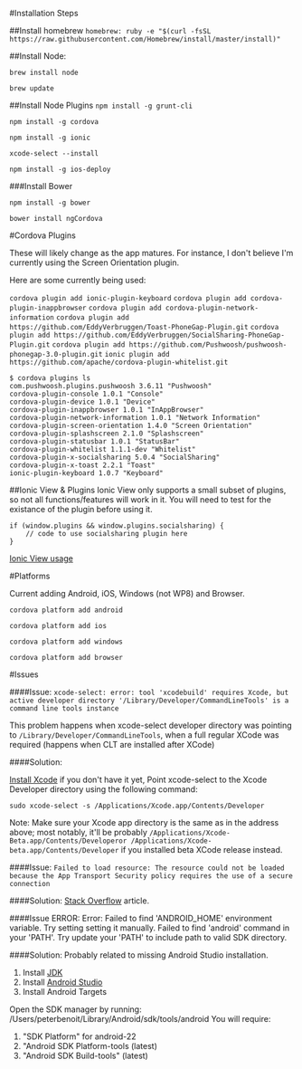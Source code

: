 #Installation Steps


##Install homebrew
`homebrew: ruby -e "$(curl -fsSL https://raw.githubusercontent.com/Homebrew/install/master/install)"`

##Install Node:

`brew install node`

`brew update`

##Install Node Plugins
`npm install -g grunt-cli`

`npm install -g cordova`

`npm install -g ionic`

`xcode-select --install`

`npm install -g ios-deploy`

###Install Bower

`npm install -g bower`

`bower install ngCordova`

#Cordova Plugins

These will likely change as the app matures. For instance, I don't believe I'm currently using the Screen Orientation plugin.

Here are some currently being used:

`cordova plugin add ionic-plugin-keyboard`
`cordova plugin add cordova-plugin-inappbrowser`
`cordova plugin add cordova-plugin-network-information`
`cordova plugin add https://github.com/EddyVerbruggen/Toast-PhoneGap-Plugin.git`
`cordova plugin add https://github.com/EddyVerbruggen/SocialSharing-PhoneGap-Plugin.git`
`cordova plugin add https://github.com/Pushwoosh/pushwoosh-phonegap-3.0-plugin.git`
`ionic plugin add https://github.com/apache/cordova-plugin-whitelist.git`

	$ cordova plugins ls
	com.pushwoosh.plugins.pushwoosh 3.6.11 "Pushwoosh"
	cordova-plugin-console 1.0.1 "Console"
	cordova-plugin-device 1.0.1 "Device"
	cordova-plugin-inappbrowser 1.0.1 "InAppBrowser"
	cordova-plugin-network-information 1.0.1 "Network Information"
	cordova-plugin-screen-orientation 1.4.0 "Screen Orientation"
	cordova-plugin-splashscreen 2.1.0 "Splashscreen"
	cordova-plugin-statusbar 1.0.1 "StatusBar"
	cordova-plugin-whitelist 1.1.1-dev "Whitelist"
	cordova-plugin-x-socialsharing 5.0.4 "SocialSharing"
	cordova-plugin-x-toast 2.2.1 "Toast"
	ionic-plugin-keyboard 1.0.7 "Keyboard"

##Ionic View & Plugins
Ionic View only supports a small subset of plugins, so not all functions/features will work in it. You will need to test for the existance of the plugin before using it.

	if (window.plugins && window.plugins.socialsharing) {
		// code to use socialsharing plugin here
	}

[Ionic View usage](#http://docs.ionic.io/docs/view-usage)

#Platforms

Current adding Android, iOS, Windows (not WP8) and Browser.

`cordova platform add android`

`cordova platform add ios`

`cordova platform add windows`

`cordova platform add browser`
	
	
#Issues

####Issue:
`xcode-select: error: tool 'xcodebuild' requires Xcode, but active developer directory '/Library/Developer/CommandLineTools' is a command line tools instance`

This problem happens when xcode-select developer directory was pointing to `/Library/Developer/CommandLineTools`, when a full regular XCode was required (happens when CLT are installed after XCode)

####Solution:

[Install Xcode](https://developer.apple.com/xcode/) if you don't have it yet,
Point xcode-select to the Xcode Developer directory using the following command:

`sudo xcode-select -s /Applications/Xcode.app/Contents/Developer`

Note: Make sure your Xcode app directory is the same as in the address above; most notably, it'll be probably `/Applications/Xcode-Beta.app/Contents/Developeror /Applications/Xcode-beta.app/Contents/Developer` if you installed beta XCode release instead.

####Issue:
`Failed to load resource: The resource could not be loaded because the App Transport Security policy requires the use of a secure connection`

####Solution:
[Stack Overflow](http://stackoverflow.com/questions/30731785/how-do-i-load-an-http-url-with-app-transport-security-enabled-in-ios-9/30732693#30732693) article.

####Issue
	ERROR: Error: Failed to find 'ANDROID_HOME' environment variable. Try setting setting it manually.
	Failed to find 'android' command in your 'PATH'. Try update your 'PATH' to include path to valid SDK directory.
	
####Solution:
Probably related to missing Android Studio installation.

1. Install [JDK](http://www.oracle.com/technetwork/java/javase/downloads/jdk7-downloads-1880260.html)
2. Install [Android Studio](http://developer.android.com/sdk/installing/index.html?pkg=studio)
3. Install Android Targets

Open the SDK manager by running: /Users/peterbenoit/Library/Android/sdk/tools/android
You will require:

1. "SDK Platform" for android-22
2. "Android SDK Platform-tools (latest)
3. "Android SDK Build-tools" (latest)
